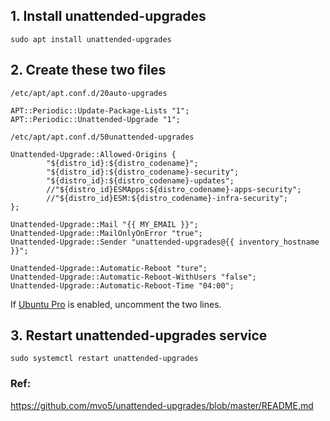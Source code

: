 ## 1. Install unattended-upgrades
```
sudo apt install unattended-upgrades
```

## 2. Create these two files
`/etc/apt/apt.conf.d/20auto-upgrades`
```
APT::Periodic::Update-Package-Lists "1";
APT::Periodic::Unattended-Upgrade "1";
```
`/etc/apt/apt.conf.d/50unattended-upgrades`
```
Unattended-Upgrade::Allowed-Origins {
        "${distro_id}:${distro_codename}";
        "${distro_id}:${distro_codename}-security";
        "${distro_id}:${distro_codename}-updates";
        //"${distro_id}ESMApps:${distro_codename}-apps-security";
        //"${distro_id}ESM:${distro_codename}-infra-security";
};

Unattended-Upgrade::Mail "{{ MY_EMAIL }}";
Unattended-Upgrade::MailOnlyOnError "true";
Unattended-Upgrade::Sender "unattended-upgrades@{{ inventory_hostname }}";

Unattended-Upgrade::Automatic-Reboot "ture";
Unattended-Upgrade::Automatic-Reboot-WithUsers "false";
Unattended-Upgrade::Automatic-Reboot-Time "04:00";
```
If [Ubuntu Pro](../security/ubuntu-pro-esm.md) is enabled, uncomment the two lines. 

## 3. Restart unattended-upgrades service
```
sudo systemctl restart unattended-upgrades
```

### Ref:
https://github.com/mvo5/unattended-upgrades/blob/master/README.md
